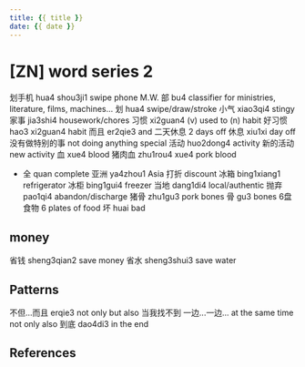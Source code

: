```yaml
---
title: {{ title }}
date: {{ date }}
---
```


# [ZN] word series 2

划手机 hua4 shou3ji1 swipe phone
M.W. 部 bu4 classifier for ministries, literature, films, machines...
划 hua4 swipe/draw/stroke 
小气 xiao3qi4 stingy
家事 jia3shi4 housework/chores
习惯 xi2guan4 (v) used to (n) habit
好习惯 hao3 xi2guan4 habit 
而且 er2qie3 and
二天休息 2 days off
休息 xiu1xi day off
没有做特别的事 not doing anything special
活动 huo2dong4 activity
新的活动 new activity
血 xue4 blood
猪肉血 zhu1rou4 xue4 pork blood
* 全 quan complete
亚洲 ya4zhou1 Asia
打折 discount
冰箱 bing1xiang1 refrigerator
冰柜 bing1gui4 freezer
当地 dang1di4 local/authentic
抛弃 pao1qi4 abandon/discharge 
猪骨 zhu1gu3 pork bones
骨 gu3 bones
6盘食物 6 plates of food
坏 huai bad
## money
省钱 sheng3qian2 save money
省水 sheng3shui3 save water
## Patterns
不但...而且 erqie3 not only but also
当我找不到
一边...一边... at the same time
not only also
到底 dao4di3 in the end

## References

